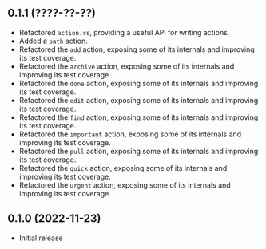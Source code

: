 ## 0.1.1 (????-??-??)

- Refactored `action.rs`, providing a useful API for writing actions.
- Added a `path` action.
- Refactored the `add` action, exposing some of its internals and
  improving its test coverage.
- Refactored the `archive` action, exposing some of its internals and
  improving its test coverage.
- Refactored the `done` action, exposing some of its internals and
  improving its test coverage.
- Refactored the `edit` action, exposing some of its internals and
  improving its test coverage.
- Refactored the `find` action, exposing some of its internals and
  improving its test coverage.
- Refactored the `important` action, exposing some of its internals and
  improving its test coverage.
- Refactored the `pull` action, exposing some of its internals and
  improving its test coverage.
- Refactored the `quick` action, exposing some of its internals and
  improving its test coverage.
- Refactored the `urgent` action, exposing some of its internals and
  improving its test coverage.

## 0.1.0 (2022-11-23)

- Initial release
